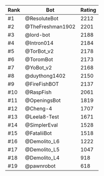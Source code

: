 Rank|Bot|Rating
---|---|---
#1|@ResoluteBot|2212
#2|@TheFreshman1902|2201
#3|@lord-bot|2188
#4|@Intron014|2184
#5|@TorBot_v2|2178
#6|@ToromBot|2173
#7|@YoBot_v2|2168
#8|@duythong1402|2150
#9|@FireFishBOT|2137
#10|@RaspFish|2061
#11|@OpeningsBot|1819
#12|@Cheng-4|1707
#13|@Leela8-Test|1671
#14|@SimplerEval|1528
#15|@FataliiBot|1518
#16|@Demolito_L6|1222
#17|@Demolito_L5|1047
#18|@Demolito_L4|918
#19|@pawnrobot|618
